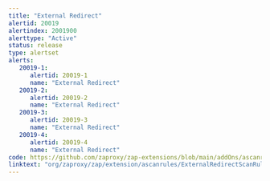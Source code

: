 ```yaml
---
title: "External Redirect"
alertid: 20019
alertindex: 2001900
alerttype: "Active"
status: release
type: alertset
alerts:
   20019-1:
      alertid: 20019-1
      name: "External Redirect"
   20019-2:
      alertid: 20019-2
      name: "External Redirect"
   20019-3:
      alertid: 20019-3
      name: "External Redirect"
   20019-4:
      alertid: 20019-4
      name: "External Redirect"
code: https://github.com/zaproxy/zap-extensions/blob/main/addOns/ascanrules/src/main/java/org/zaproxy/zap/extension/ascanrules/ExternalRedirectScanRule.java
linktext: "org/zaproxy/zap/extension/ascanrules/ExternalRedirectScanRule.java"
---
```

